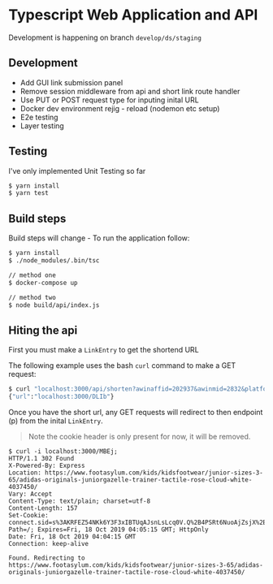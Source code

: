 # Typescript Web Application and API

Development is happening on branch `develop/ds/staging`

## Development
- Add GUI link submission panel
- Remove session middleware from api and short link route handler
- Use PUT or POST request type for inputing inital URL
- Docker dev environment rejig - reload (nodemon etc setup)
- E2e testing
- Layer testing

## Testing
I've only implemented Unit Testing so far

```bash
$ yarn install
$ yarn test
```

## Build steps
Build steps will change - To run the application follow:

```bash
$ yarn install
$ ./node_modules/.bin/tsc

// method one
$ docker-compose up

// method two
$ node build/api/index.js
```

## Hiting the api

First you must make a `LinkEntry` to get the shortend URL

The following example uses the bash `curl` command to make a GET request:

```bash
$ curl "localhost:3000/api/shorten?awinaffid=202937&awinmid=2832&platform=dl&p=%5B%5Bhttps%3A%2F%2Fwww.footasylum.com%2Fkids%2Fkidsfootwear%2Fjunior-sizes-3-65%2Fadidas-originals-juniorgazelle-trainer-tactile-rose-cloud-white-4037450%2F%5D%5D";
{"url":"localhost:3000/DLIb"}
```

Once you have the short url, any GET requests will redirect to then endpoint (p) from the inital `LinkEntry`. 

> Note the cookie header is only present for now, it will be removed. 

```
$ curl -i localhost:3000/MBEj;
HTTP/1.1 302 Found
X-Powered-By: Express
Location: https://www.footasylum.com/kids/kidsfootwear/junior-sizes-3-65/adidas-originals-juniorgazelle-trainer-tactile-rose-cloud-white-4037450/
Vary: Accept
Content-Type: text/plain; charset=utf-8
Content-Length: 157
Set-Cookie: connect.sid=s%3AKRFEZ54NKk6Y3F3xIBTUqAJsnLsLcq0V.Q%2B4PSRt6NuoAjZsjX%2BEyHdgEnO6A0o2K4YMg32VMb8M; Path=/; Expires=Fri, 18 Oct 2019 04:05:15 GMT; HttpOnly
Date: Fri, 18 Oct 2019 04:04:15 GMT
Connection: keep-alive

Found. Redirecting to https://www.footasylum.com/kids/kidsfootwear/junior-sizes-3-65/adidas-originals-juniorgazelle-trainer-tactile-rose-cloud-white-4037450/
